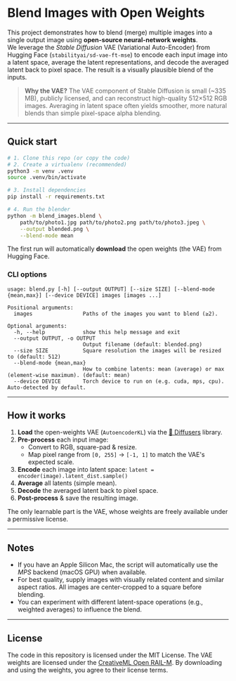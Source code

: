 # Blend Images with Open Weights

This project demonstrates how to blend (merge) multiple images into a single output image using **open-source neural-network weights**.  
We leverage the *Stable Diffusion* VAE (Variational Auto-Encoder) from Hugging Face (`stabilityai/sd-vae-ft-mse`) to encode each input image into a latent space, average the latent representations, and decode the averaged latent back to pixel space.  The result is a visually plausible blend of the inputs.

> **Why the VAE?**  The VAE component of Stable Diffusion is small (~335 MB), publicly licensed, and can reconstruct high-quality 512×512 RGB images.  Averaging in latent space often yields smoother, more natural blends than simple pixel-space alpha blending.

---

## Quick start

```bash
# 1. Clone this repo (or copy the code)
# 2. Create a virtualenv (recommended)
python3 -m venv .venv
source .venv/bin/activate

# 3. Install dependencies
pip install -r requirements.txt

# 4. Run the blender
python -m blend_images.blend \
    path/to/photo1.jpg path/to/photo2.png path/to/photo3.jpeg \
    --output blended.png \
    --blend-mode mean
```

The first run will automatically **download** the open weights (the VAE) from Hugging Face.

### CLI options

```
usage: blend.py [-h] [--output OUTPUT] [--size SIZE] [--blend-mode {mean,max}] [--device DEVICE] images [images ...]

Positional arguments:
  images                Paths of the images you want to blend (≥2).

Optional arguments:
  -h, --help            show this help message and exit
  --output OUTPUT, -o OUTPUT
                        Output filename (default: blended.png)
  --size SIZE           Square resolution the images will be resized to (default: 512)
  --blend-mode {mean,max}
                        How to combine latents: mean (average) or max (element-wise maximum). (default: mean)
  --device DEVICE       Torch device to run on (e.g. cuda, mps, cpu). Auto-detected by default.
```

---

## How it works

1. **Load** the open-weights VAE (`AutoencoderKL`) via the [🤗 Diffusers](https://github.com/huggingface/diffusers) library.
2. **Pre-process** each input image:
   * Convert to RGB, square-pad & resize.
   * Map pixel range from `[0, 255]` → `[-1, 1]` to match the VAE's expected scale.
3. **Encode** each image into latent space: `latent = encoder(image).latent_dist.sample()`
4. **Average** all latents (simple mean).
5. **Decode** the averaged latent back to pixel space.
6. **Post-process** & save the resulting image.

The only learnable part is the VAE, whose weights are freely available under a permissive license.

---

## Notes

* If you have an Apple Silicon Mac, the script will automatically use the *MPS* backend (macOS GPU) when available.
* For best quality, supply images with visually related content and similar aspect ratios. All images are center-cropped to a square before blending.
* You can experiment with different latent-space operations (e.g., weighted averages) to influence the blend.

---

## License

The code in this repository is licensed under the MIT License.  The VAE weights are licensed under the [CreativeML Open RAIL-M](https://raw.githubusercontent.com/Stability-AI/stablediffusion/main/LICENSE).  By downloading and using the weights, you agree to their license terms. 